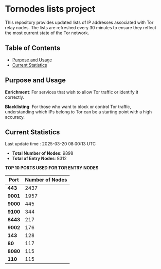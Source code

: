 # Tornodes lists project

This repository provides updated lists of IP addresses associated with Tor relay nodes. The lists are refreshed every 30 minutes to ensure they reflect the most current state of the Tor network.

## Table of Contents

- [Purpose and Usage](#purpose-and-usage)
- [Current Statistics](#current-statistics)


## Purpose and Usage

**Enrichment**: For services that wish to allow Tor traffic or identify it correctly.

**Blacklisting**: For those who want to block or control Tor traffic, understanding which IPs belong to Tor can be a starting point with a high accuracy.

## Current Statistics

Last update time : 2025-03-20 08:00:13 UTC

- **Total Number of Nodes**: 9898
- **Total of Entry Nodes**: 8312

**TOP 10 PORTS USED FOR TOR ENTRY NODES**

| **Port** | **Number of Nodes** |
|------|-----------------|
| **443**   | 2437  |
| **9001**   | 1957  |
| **9000**   | 445  |
| **9100**   | 344  |
| **8443**   | 217  |
| **9002**   | 176  |
| **143**   | 128  |
| **80**   | 117  |
| **8080**   | 115  |
| **110**   | 115  |

